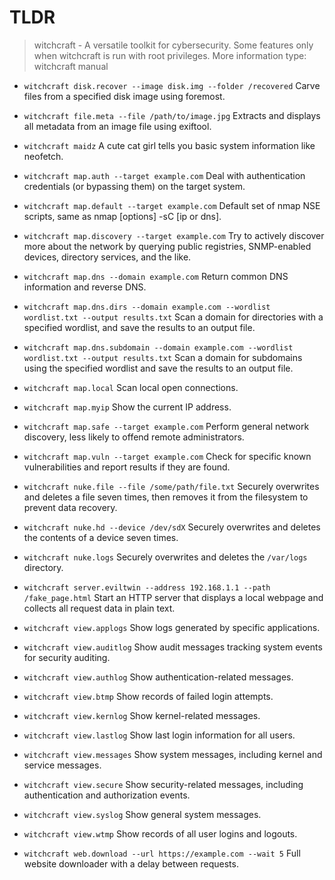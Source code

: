 # TLDR

> witchcraft - A versatile toolkit for cybersecurity.
> Some features only when witchcraft is run with root privileges.
> More information type: witchcraft manual

- `witchcraft disk.recover --image disk.img --folder /recovered`
  Carve files from a specified disk image using foremost.

- `witchcraft file.meta --file /path/to/image.jpg`
  Extracts and displays all metadata from an image file using exiftool.

- `witchcraft maidz`
  A cute cat girl tells you basic system information like neofetch.

- `witchcraft map.auth --target example.com`
  Deal with authentication credentials (or bypassing them) on the target system.

- `witchcraft map.default --target example.com`
  Default set of nmap NSE scripts, same as nmap [options] -sC [ip or dns].

- `witchcraft map.discovery --target example.com`
  Try to actively discover more about the network by querying public registries, SNMP-enabled devices, directory services, and the like.

- `witchcraft map.dns --domain example.com`
  Return common DNS information and reverse DNS.

- `witchcraft map.dns.dirs --domain example.com --wordlist wordlist.txt --output results.txt`
  Scan a domain for directories with a specified wordlist, and save the results to an output file.

- `witchcraft map.dns.subdomain --domain example.com --wordlist wordlist.txt --output results.txt`
  Scan a domain for subdomains using the specified wordlist and save the results to an output file.

- `witchcraft map.local`
  Scan local open connections.

- `witchcraft map.myip`
  Show the current IP address.

- `witchcraft map.safe --target example.com`
  Perform general network discovery, less likely to offend remote administrators.

- `witchcraft map.vuln --target example.com`
  Check for specific known vulnerabilities and report results if they are found.

- `witchcraft nuke.file --file /some/path/file.txt`
  Securely overwrites and deletes a file seven times, then removes it from the filesystem to prevent data recovery.

- `witchcraft nuke.hd --device /dev/sdX`
  Securely overwrites and deletes the contents of a device seven times.

- `witchcraft nuke.logs`
  Securely overwrites and deletes the `/var/logs` directory.

- `witchcraft server.eviltwin --address 192.168.1.1 --path /fake_page.html`
  Start an HTTP server that displays a local webpage and collects all request data in plain text.

- `witchcraft view.applogs`
  Show logs generated by specific applications.

- `witchcraft view.auditlog`
  Show audit messages tracking system events for security auditing.

- `witchcraft view.authlog`
  Show authentication-related messages.

- `witchcraft view.btmp`
  Show records of failed login attempts.

- `witchcraft view.kernlog`
  Show kernel-related messages.

- `witchcraft view.lastlog`
  Show last login information for all users.

- `witchcraft view.messages`
  Show system messages, including kernel and service messages.

- `witchcraft view.secure`
  Show security-related messages, including authentication and authorization events.

- `witchcraft view.syslog`
  Show general system messages.

- `witchcraft view.wtmp`
  Show records of all user logins and logouts.

- `witchcraft web.download --url https://example.com --wait 5`
  Full website downloader with a delay between requests.
